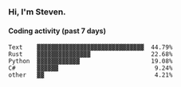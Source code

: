 ### Hi, I'm Steven.

#### Coding activity (past 7 days)
```
Text    ▓▓▓▓▓▓▓▓▓▓▓▓▓▓▓▓▓▓▓▓▓▓▓▓▓▓▓▓▓▓  44.79%
Rust    ▓▓▓▓▓▓▓▓▓▓▓▓▓▓▓                 22.68%
Python  ▓▓▓▓▓▓▓▓▓▓▓▓                    19.08%
C#      ▓▓▓▓▓▓                           9.24%
other   ▓▓                               4.21%
```
